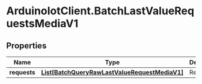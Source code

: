 # ArduinoIotClient.BatchLastValueRequestsMediaV1

## Properties

Name | Type | Description | Notes
------------ | ------------- | ------------- | -------------
**requests** | [**List[BatchQueryRawLastValueRequestMediaV1]**](BatchQueryRawLastValueRequestMediaV1.md) | Requests | 


